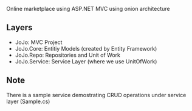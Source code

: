 Online marketplace using ASP.NET MVC using onion architecture

## Layers

- JoJo: MVC Project
- JoJo.Core: Entitiy Models (created by Entity Framework)
- JoJo.Repo: Repositories and Unit of Work
- JoJo.Service: Service Layer (where we use UnitOfWork)

## Note

There is a sample service demostrating CRUD operations under service layer (Sample.cs)
